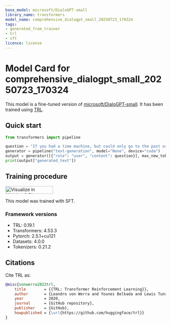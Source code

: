 ```yaml
---
base_model: microsoft/DialoGPT-small
library_name: transformers
model_name: comprehensive_dialogpt_small_20250723_170324
tags:
- generated_from_trainer
- trl
- sft
licence: license
---
```


# Model Card for comprehensive_dialogpt_small_20250723_170324

This model is a fine-tuned version of [microsoft/DialoGPT-small](https://huggingface.co/microsoft/DialoGPT-small).
It has been trained using [TRL](https://github.com/huggingface/trl).

## Quick start

```python
from transformers import pipeline

question = "If you had a time machine, but could only go to the past or the future once and never return, which would you choose and why?"
generator = pipeline("text-generation", model="None", device="cuda")
output = generator([{"role": "user", "content": question}], max_new_tokens=128, return_full_text=False)[0]
print(output["generated_text"])
```

## Training procedure

[<img src="https://raw.githubusercontent.com/wandb/assets/main/wandb-github-badge-28.svg" alt="Visualize in Weights & Biases" width="150" height="24"/>](https://wandb.ai/taminul/medical-llm-finetuning/runs/mnu6omyo) 


This model was trained with SFT.

### Framework versions

- TRL: 0.19.1
- Transformers: 4.53.3
- Pytorch: 2.5.1+cu121
- Datasets: 4.0.0
- Tokenizers: 0.21.2

## Citations



Cite TRL as:
    
```bibtex
@misc{vonwerra2022trl,
	title        = {{TRL: Transformer Reinforcement Learning}},
	author       = {Leandro von Werra and Younes Belkada and Lewis Tunstall and Edward Beeching and Tristan Thrush and Nathan Lambert and Shengyi Huang and Kashif Rasul and Quentin Gallou{\'e}dec},
	year         = 2020,
	journal      = {GitHub repository},
	publisher    = {GitHub},
	howpublished = {\url{https://github.com/huggingface/trl}}
}
```